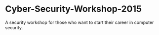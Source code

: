 # Cyber-Security-Workshop-2015
A security workshop for those who want to start their career in computer security.
